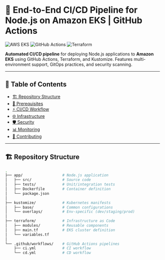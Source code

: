 # 🚀 End-to-End CI/CD Pipeline for Node.js on Amazon EKS | GitHub Actions

![AWS EKS](https://img.shields.io/badge/AWS_EKS-FF9900?style=for-the-badge&logo=amazonecs&logoColor=white)
![GitHub Actions](https://img.shields.io/badge/GitHub_Actions-2088FF?style=for-the-badge&logo=github-actions&logoColor=white)
![Terraform](https://img.shields.io/badge/Terraform-7B42BC?style=for-the-badge&logo=terraform&logoColor=white)

**Automated CI/CD pipeline** for deploying Node.js applications to **Amazon EKS** using GitHub Actions, Terraform, and Kustomize. Features multi-environment support, GitOps practices, and security scanning.

---

## 📌 Table of Contents
- [🏗️ Repository Structure](#-repository-structure)
- [🔧 Prerequisites](#-prerequisites)
- [⚡ CI/CD Workflow](#-cicd-workflow)
- [🌐 Infrastructure](#-infrastructure)
- [🛡️ Security](#%EF%B8%8F-security)
- [📊 Monitoring](#-monitoring)
- [🤝 Contributing](#-contributing)

---

## 🏗️ Repository Structure

```bash
.
├── app/                  # Node.js application
│   ├── src/              # Source code
│   ├── tests/            # Unit/integration tests
│   ├── Dockerfile        # Container definition
│   └── package.json
│
├── kustomize/            # Kubernetes manifests
│   ├── base/             # Common configurations
│   └── overlays/         # Env-specific (dev/staging/prod)
│
├── terraform/            # Infrastructure as Code
│   ├── modules/          # Reusable components
│   ├── main.tf           # EKS cluster definition
│   └── variables.tf
│
└── .github/workflows/    # GitHub Actions pipelines
    ├── ci.yml            # CI workflow
    └── cd.yml            # CD workflow
